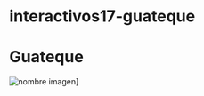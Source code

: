 # interactivos17-guateque
# Guateque
![nombre imagen](https://media1.giphy.com/media/cyyac9sTiN7ji/giphy.gif)]
